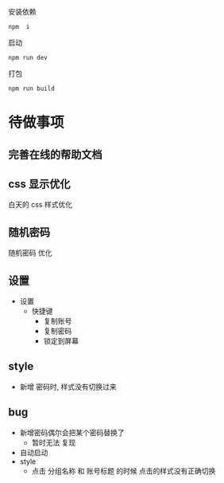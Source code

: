 安装依赖
```
npm  i
```
启动
```
npm run dev
```
打包
```
npm run build
```




# 待做事项

## 完善在线的帮助文档

## css 显示优化
白天的 css 样式优化


## 随机密码
随机密码 优化

## 设置
- 设置 
  - 快捷键
    - 复制账号
    - 复制密码
    - 锁定到屏幕 

## style
- 新增 密码时, 样式没有切换过来

## bug
- 新增密码偶尔会把某个密码替换了  
  - 暂时无法 复现
- 自动启动
- style
  - 点击 分组名称 和 账号标题 的时候 点击的样式没有正确切换
